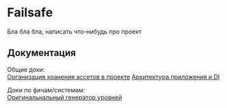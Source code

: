 # Failsafe
Бла бла бла, написать что-нибудь про проект

## Документация
Общие доки:  
[Организация хранения ассетов в проекте](./Docs/ProjectStructure.md)
[Архитектура приложения и DI](./Docs/DependencyInjection.md)

Доки по фичам/системам:  
[Оригинальнальный генератор уровней](./Assets/Failsafe/DemoScripts/DMDungeonGenerator.md)